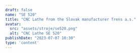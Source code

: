```yaml
---
draft: false
name: "SE 520"
title: "CNC Lathe from the Slovak manufacturer Trens a.s."
avatar:
  src: "assets/stroje/se520.png"
  alt: "CNC Lathe SE 520"
publishDate: "2023-07-07 10:30"
type: 'content'
---
```

